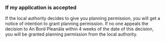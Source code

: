###  If my application is accepted

If the local authority decides to give you planning permission, you will get a
notice of intention to grant planning permission. If no one appeals the
decision to An Bord Pleanála within 4 weeks of the date of this decision, you
will be granted planning permission from the local authority.
